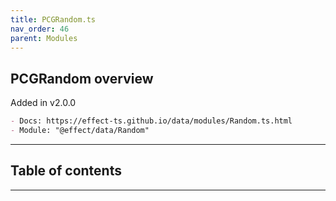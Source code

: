 ```yaml
---
title: PCGRandom.ts
nav_order: 46
parent: Modules
---
```


## PCGRandom overview

Added in v2.0.0

```md
- Docs: https://effect-ts.github.io/data/modules/Random.ts.html
- Module: "@effect/data/Random"
```

---

<h2 class="text-delta">Table of contents</h2>

---
